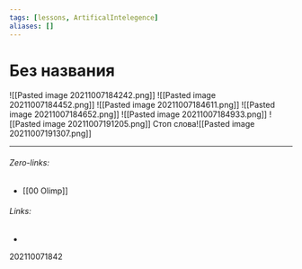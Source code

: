 ```yaml
---
tags: [lessons, ArtificalIntelegence]
aliases: []
---
```

# Без названия
![[Pasted image 20211007184242.png]]
![[Pasted image 20211007184452.png]]
![[Pasted image 20211007184611.png]]
![[Pasted image 20211007184652.png]]
![[Pasted image 20211007184933.png]]
![[Pasted image 20211007191205.png]]
Стоп слова![[Pasted image 20211007191307.png]]
___
###### Zero-links:
- [[00 Olimp]]
###### Links:
-

202110071842